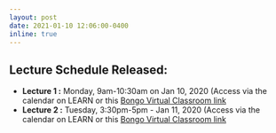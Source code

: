 ```yaml
---
layout: post
date: 2021-01-10 12:06:00-0400
inline: true
---
```


## Lecture Schedule Released:
- **Lecture 1 :** Monday, 9am-10:30am on 
Jan 10, 2020 (Access via the calendar on LEARN or this [Bongo Virtual Classroom link](https://bongo-ca.youseeu.com/sync-activity/invite/1307774/5b4aa55f4975c8dd77396696a927dd09?lti-scope=d2l-resource-syncmeeting-list)
- **Lecture 2 :** Tuesday, 3:30pm-5pm - 
Jan 11, 2020 (Access via the calendar on LEARN or this [Bongo Virtual Classroom link](https://bongo-ca.youseeu.com/sync-activity/invite/1307789/fa8a9354e928e6a1a1482d7bb6eebe34?lti-scope=d2l-resource-syncmeeting-list)

